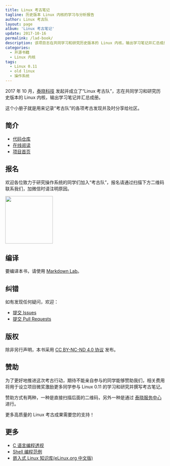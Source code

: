 ```yaml
---
title: Linux 考古笔记
tagline: 历史版本 Linux 内核的学习与分析报告
author: Linux 考古队
layout: page
album: 'Linux 考古笔记'
update: 2017-10-16
permalink: /lad-book/
description: 该项目志在共同学习和研究历史版本的 Linux 内核，输出学习笔记并汇总成册，结合动手实践，更好地学习操作系统原理。
categories:
  - 开源书籍
  - Linux 内核
tags:
  - Linux 0.11
  - old linux
  - 操作系统
---
```


2017 年 10 月，[泰晓科技](https://tinylab.org) 发起并成立了“Linux 考古队”，志在共同学习和研究历史版本的 Linux 内核，输出学习笔记并汇总成册。

这个小册子就是用来记录“考古队”的各项考古发现并及时分享给社区。

## 简介

-   [代码仓库](https://github.com/tinyclub/lad-book)
-   [在线阅读](http://tinylab.gitbooks.io/lad-book)
-   [项目首页](https://tinylab.org/lad-book)

## 报名

欢迎各位致力于研究操作系统的同学们加入“考古队”，报名请通过扫描下方二维码联系我们，加微信时请注明原因。

<img width='150px' src='/images/wechat/tinylab.jpg'>

## 编译

要编译本书，请使用 [Markdown Lab](https://tinylab.org/markdown-lab)。

## 纠错

如有发现任何疑问，欢迎：

* [提交 Issues](https://github.com/tinyclub/lad-book/issues)
* [提交 Pull Requests](https://github.com/tinyclub/lad-book/pulls)

## 版权

除非另行声明，本书采用 [CC BY-NC-ND 4.0 协议](https://creativecommons.org/licenses/by-nc-nd/4.0/) 发布。

## 赞助

为了更好地推进这次考古行动，期待不能亲自参与的同学能够赞助我们，相关费用将用于设立项目微奖激励更多同学参与 Linux 0.11 的学习和研究并撰写考古笔记。

赞助方式有两种，一种是直接扫描后面的二维码，另外一种是通过 [泰晓服务中心](https://weidian.com/item.html?itemID=2211579775) 进行。

更多高质量的 Linux 考古成果需要您的支持！

## 更多

* [C 语言编程透视](http://tinylab.gitbooks.io/cbook/)
* [Shell 编程范例](http://tinylab.gitbooks.io/shellbook/)
* [嵌入式 Linux 知识库(eLinux.org 中文版)](http://tinylab.gitbooks.io/elinux/)

